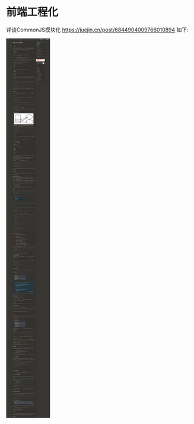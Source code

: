 # 前端工程化

详谈CommonJS模块化
https://juejin.cn/post/6844904009766010894
如下:


![CommonJS模块化](https://raw.githubusercontent.com/HongXiaoHong/images/main/picture/juejin.cn_post_6844904009766010894.png)